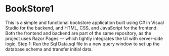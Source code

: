 # BookStore1
This is a simple and functional bookstore application built using C# in Visual Studio for the backend, and HTML, CSS, and JavaScript for the frontend.
Both the frontend and backend are part of the same repository, as the project uses Razor Pages — which tightly integrates the UI with server-side logic.
Step 1: Run the Sql Data.sql file in a new query window to set up the database schema and transfer initial data.
